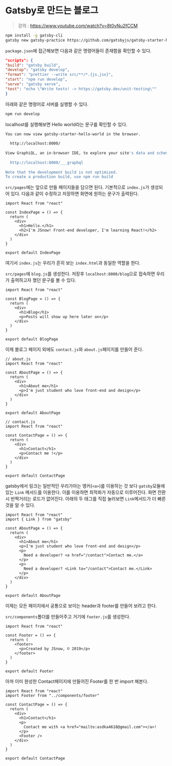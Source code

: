 # Gatsby로 만드는 블로그
> 강의 : https://www.youtube.com/watch?v=8t0vNu2fCCM

```bash
npm install -g gatsby-cli
gatsby new gatsby-practice https://github.com/gatsbyjs/gatsby-starter-hello-world
```

`package.json`에 접근해보면 다음과 같은 명령어들이 존재함을 확인할 수 있다.

```json
"scripts": {
"build": "gatsby build",
"develop": "gatsby develop",
"format": "prettier --write src/**/*.{js,jsx}",
"start": "npm run develop",
"serve": "gatsby serve",
"test": "echo \"Write tests! -> https://gatsby.dev/unit-testing\""
}
```

아래와 같은 명령어로 서버를 실행할 수 있다.

```bash
npm run develop
```

localhost를 실행해보면 Hello world라는 문구를 확인할 수 있다.

```bash
You can now view gatsby-starter-hello-world in the browser.
⠀
  http://localhost:8000/
⠀
View GraphiQL, an in-browser IDE, to explore your site's data and schema
⠀
  http://localhost:8000/___graphql
⠀
Note that the development build is not optimized.
To create a production build, use npm run build
```

`src/pages`에는 앞으로 만들 페이지들을 담으면 된다. 기본적으로 `index.js`가 생성되어 있다. 다음과 같이 수정하고 저장하면 화면에 원하는 문구가 출력된다.

```react
import React from "react"

const IndexPage = () => {
  return (
    <div>
      <h1>Hello.</h1>
      <h2>I'm JSnow! Front-end developer, I'm learning React!</h2>
    </div>
  )
}

export default IndexPage
```

여기서 `index.js`는 우리가 흔히 보는 `index.html`과 동일한 역할을 한다.

`src/pages`에 `blog.js`를 생성한다. 저장후 `localhost:8000/blog`으로 접속하면 우리가 출력하고자 했던 문구를 볼 수 있다.

```react
import React from "react"

const BlogPage = () => {
  return (
    <div>
      <h1>Blog</h1>
      <p>Posts will show up here later on</p>
    </div>
  )
}

export default BlogPage
```

이제 블로그 페이지 외에도 `contact.js`와 `about.js`페이지를 만들어 준다.

```react
// about.js
import React from "react"

const AboutPage = () => {
  return (
    <div>
      <h1>About me</h1>
      <p>I'm just student who love front-end and design</p>
    </div>
  )
}

export default AboutPage

// contact.js
import React from "react"

const ContactPage = () => {
  return (
    <div>
      <h1>Contact</h1>
      <p>Contact me !</p>
    </div>
  )
}

export default ContactPage
```

gatsby에서 링크는 일반적인 우리가아는 앵커(`<a>`)를 이용하는 것 보다 `gatsby`모듈에 있는 `Link` 메서드를 이용한다. 이를 이용하면 최적화가 자동으로 이루어진다. 화면 전환시 반짝거리는 로드가 없어진다. 
아래의 두 태그를 직접 눌러보면 `Link`메서드가 더 빠른 것을 알 수 있다.

```react
import React from "react"
import { Link } from "gatsby"

const AboutPage = () => {
  return (
    <div>
      <h1>About me</h1>
      <p>I'm just student who love front-end and design</p>
      <p>
        Need a developer? <a href="/contact">Contact me.</a>
      </p>
      <p>
        Need a developer? <Link to="/contact">Contact me.</Link>
      </p>
    </div>
  )
}

export default AboutPage
```

이제는 모든 페이지에서 공통으로 보이는 header과 footer를 만들어 보려고 한다.

`src/components`폴더를 만들어주고 거기에 `footer.js`를 생성한다.

```react
import React from "react"

const Footer = () => {
  return (
    <footer>
      <p>Created by JSnow, © 2019</p>
    </footer>
  )
}

export default Footer
```

아까 이미 완성한 Contact페이지에 만들어진 Footer를 한 번 import 해본다.

```react
import React from "react"
import Footer from "../components/footer"

const ContactPage = () => {
  return (
    <div>
      <h1>Contact</h1>
      <p>
        Contact me with <a href="mailto:asdka4618@gmail.com"></a>!
      </p>
      <Footer />
    </div>
  )
}

export default ContactPage
```